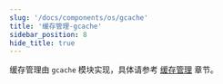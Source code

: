 ```yaml
---
slug: '/docs/components/os/gcache'
title: '缓存管理-gcache'
sidebar_position: 8
hide_title: true
---
```


缓存管理由 `gcache` 模块实现，具体请参考 [缓存管理](../../核心组件/缓存管理/缓存管理.md) 章节。